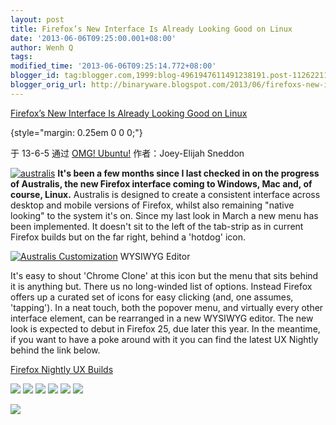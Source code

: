 ```yaml
---
layout: post
title: Firefox’s New Interface Is Already Looking Good on Linux
date: '2013-06-06T09:25:00.001+08:00'
author: Wenh Q
tags:
modified_time: '2013-06-06T09:25:14.772+08:00'
blogger_id: tag:blogger.com,1999:blog-4961947611491238191.post-1126221124132073684
blogger_orig_url: http://binaryware.blogspot.com/2013/06/firefoxs-new-interface-is-already.html
---
```


[Firefox’s New Interface Is Already Looking Good on
Linux](http://feedproxy.google.com/~r/d0od/~3/JZYwvtnzEdI/firefox-australis-linux-shaping-up)

 {style="margin: 0.25em 0 0 0;"}

于 13-6-5 通过 [OMG! Ubuntu!](http://www.omgubuntu.co.uk/)
作者：Joey-Elijah Sneddon


[![australis](http://www.omgubuntu.co.uk/wp-content/uploads/2013/06/australis.jpg)](http://www.omgubuntu.co.uk/wp-content/uploads/2013/06/australis.jpg)
**It's been a few months since I last checked in on the progress of
Australis, the new Firefox interface coming to Windows, Mac and, of
course, Linux.**
Australis is designed to create a consistent interface across desktop
and mobile versions of Firefox, whilst also remaining "native looking"
to the system it's on.
Since my last look in March a new menu has been implemented. It doesn't
sit to the left of the tab-strip as in current Firefox builds but on the
far right, behind a 'hotdog' icon.

[![Australis Customization
](http://www.omgubuntu.co.uk/wp-content/uploads/2013/06/part-300x141.jpg)](http://www.omgubuntu.co.uk/wp-content/uploads/2013/06/part.jpg)
WYSIWYG Editor

It's easy to shout 'Chrome Clone' at this icon but the menu that sits
behind it is anything but. There us no long-winded list of options.
Instead Firefox offers up a curated set of icons for easy clicking (and,
one assumes, 'tapping').
In a neat touch, both the popover menu, and virtually every other
interface element, can be rearranged in a new WYSIWYG editor.
The new look is expected to debut in Firefox 25, due later this year.
In the meantime, if you want to have a poke around with it you can find
the latest UX Nightly behind the link below.

[Firefox Nightly UX
Builds](http://people.mozilla.org/~jwein/ux-nightly/)

[![](http://feeds.feedburner.com/~ff/d0od?i=JZYwvtnzEdI:ZgNhmFAhhVA:wBxX2hOkimM)](http://feeds.feedburner.com/~ff/d0od?a=JZYwvtnzEdI:ZgNhmFAhhVA:wBxX2hOkimM)
[![](http://feeds.feedburner.com/~ff/d0od?d=I9og5sOYxJI)](http://feeds.feedburner.com/~ff/d0od?a=JZYwvtnzEdI:ZgNhmFAhhVA:I9og5sOYxJI)
[![](http://feeds.feedburner.com/~ff/d0od?d=qj6IDK7rITs)](http://feeds.feedburner.com/~ff/d0od?a=JZYwvtnzEdI:ZgNhmFAhhVA:qj6IDK7rITs)
[![](http://feeds.feedburner.com/~ff/d0od?i=JZYwvtnzEdI:ZgNhmFAhhVA:V_sGLiPBpWU)](http://feeds.feedburner.com/~ff/d0od?a=JZYwvtnzEdI:ZgNhmFAhhVA:V_sGLiPBpWU)
[![](http://feeds.feedburner.com/~ff/d0od?i=JZYwvtnzEdI:ZgNhmFAhhVA:gIN9vFwOqvQ)](http://feeds.feedburner.com/~ff/d0od?a=JZYwvtnzEdI:ZgNhmFAhhVA:gIN9vFwOqvQ)
[![](http://feeds.feedburner.com/~ff/d0od?d=yIl2AUoC8zA)](http://feeds.feedburner.com/~ff/d0od?a=JZYwvtnzEdI:ZgNhmFAhhVA:yIl2AUoC8zA)

![](http://feeds.feedburner.com/~r/d0od/~4/JZYwvtnzEdI)
